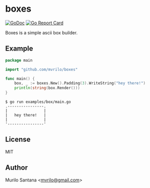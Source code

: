 # boxes

[![GoDoc](https://godoc.org/github.com/mvrilo/boxes?status.svg)](https://godoc.org/github.com/mvrilo/boxes)
[![Go Report Card](https://goreportcard.com/badge/github.com/mvrilo/boxes?_=1)](https://goreportcard.com/report/github.com/mvrilo/boxes?_=1)

Boxes is a simple ascii box builder.

## Example

```go
package main

import "github.com/mvrilo/boxes"

func main() {
	box, _ := boxes.New().Padding(3).WriteString("hey there!")
	println(string(box.Render()))
}
```

```
$ go run examples/box/main.go
.----------------.
|                |
|   hey there!   |
|                |
'----------------'
```


## License

MIT

## Author

Murilo Santana <<mvrilo@gmail.com>>
